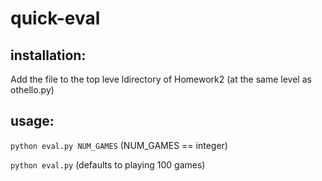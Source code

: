 # quick-eval

## installation:
Add the file to the top leve ldirectory of Homework2 (at the same level as othello.py)

## usage:

`python eval.py NUM_GAMES`
(NUM_GAMES == integer)

`python eval.py`
(defaults to playing 100 games)